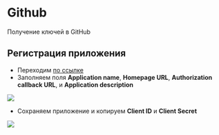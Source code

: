 # Github

Получение ключей в GitHub

## Регистрация приложения

- Переходим [по ссылке][1]
- Заполняем поля **Application name**, **Homepage URL**, **Authorization callback URL**, и **Application description**

[![](https://file.modx.pro/files/9/c/f/9cf2040514cfe441cf85fe4e0edfa3cbs.jpg)](https://file.modx.pro/files/9/c/f/9cf2040514cfe441cf85fe4e0edfa3cb.png)

- Сохраняем приложение и копируем **Client ID** и **Client Secret**

[![](https://file.modx.pro/files/3/a/6/3a6403652065e36ea44516e394cd3c28s.jpg)](https://file.modx.pro/files/3/a/6/3a6403652065e36ea44516e394cd3c28.png)

[1]: https://github.com/settings/applications/new
